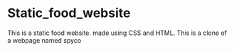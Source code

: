 # Static_food_website
This is a static food website. made using CSS and HTML. This is a clone of a webpage named spyco 
